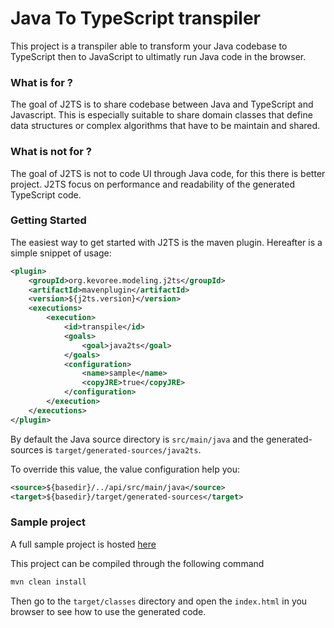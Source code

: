 # Java To TypeScript transpiler

This project is a transpiler able to transform your Java codebase to TypeScript then to JavaScript to ultimatly run Java code in the browser.

### What is for ?

The goal of J2TS is to share codebase between Java and TypeScript and Javascript.
This is especially suitable to share domain classes that define data structures or complex algorithms that have to be maintain and shared.

### What is not for ?

The goal of J2TS is not to code UI through Java code, for this there is better project.
J2TS focus on performance and readability of the generated TypeScript code.

### Getting Started

The easiest way to get started with J2TS is the maven plugin.
Hereafter is a simple snippet of usage:

```xml
<plugin>
    <groupId>org.kevoree.modeling.j2ts</groupId>
    <artifactId>mavenplugin</artifactId>
    <version>${j2ts.version}</version>
    <executions>
        <execution>
            <id>transpile</id>
            <goals>
                <goal>java2ts</goal>
            </goals>
            <configuration>
                <name>sample</name>
                <copyJRE>true</copyJRE>
            </configuration>
        </execution>
    </executions>
</plugin>
```

By default the Java source directory is ```src/main/java``` and the generated-sources is ```target/generated-sources/java2ts```.

To override this value, the value configuration help you:

```xml 
<source>${basedir}/../api/src/main/java</source>
<target>${basedir}/target/generated-sources</target>
```

### Sample project

A full sample project is hosted [here](sample.zip)

This project can be compiled through the following command 
```sh
mvn clean install
```

Then go to the ```target/classes``` directory and open the ```index.html``` in you browser to see how to use the generated code.